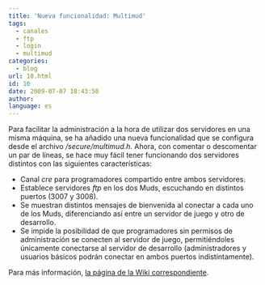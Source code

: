 ```yaml
---
title: 'Nueva funcionalidad: Multimud'
tags:
  - canales
  - ftp
  - login
  - multimud
categories:
  - blog
url: 10.html
id: 10
date: 2009-07-07 18:43:50
author:
language: es
---
```


Para facilitar la administración a la hora de utilizar dos servidores en una misma máquina, se ha añadido una nueva funcionalidad que se configura desde el archivo _/secure/multimud.h_. Ahora, con comentar o descomentar un par de líneas, se hace muy fácil tener funcionando dos servidores distintos con las siguientes características:

*   Canal _cre_ para programadores compartido entre ambos servidores.
*   Establece servidores _ftp_ en los dos Muds, escuchando en distintos puertos (3007 y 3008).
*   Se muestran distintos mensajes de bienvenida al conectar a cada uno de los Muds, diferenciando así entre un servidor de juego y otro de desarrollo.
*   Se impide la posibilidad de que programadores sin permisos de administración se conecten al servidor de juego, permitiéndoles únicamente conectarse al servidor de desarrollo (administradores y usuarios básicos podrán conectar en ambos puertos indistintamente).

Para más información, [la página de la Wiki correspondiente](http://wiki.ciudadcapital.net/index.php?title=Multimud).
